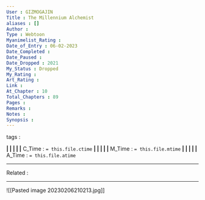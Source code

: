 ```yaml
---
User : GIZMOGAJIN
Title : The Millennium Alchemist
aliases : []
Author : 
Type : Webtoon
Myanimelist_Rating : 
Date_of_Entry : 06-02-2023 
Date_Completed : 
Date_Paused : 
Date_Dropped : 2021
My_Status : Dropped
My_Rating : 
Art_Rating : 
Link : 
At_Chapter : 10
Total_Chapters : 89
Pages : 
Remarks : 
Notes : 
Synopsis : 
---
```

 tags : 

**|  |  |  |  |** C_Time : `= this.file.ctime` **|  |  |  |  |** M_Time : `= this.file.mtime` **|  |  |  |  |** A_Time : `= this.file.atime` 

---
Related : 

---
![[Pasted image 20230206210213.jpg]]